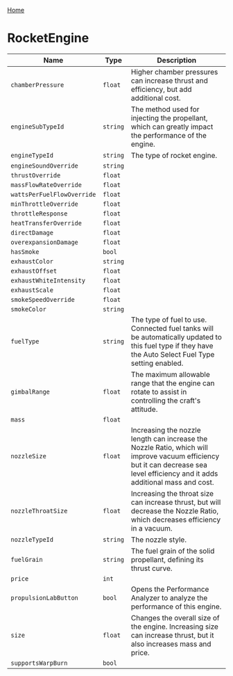 [Home](https://wnp78.github.io/Sr2Xml/)

# RocketEngine


|Name|Type|Description|
|--|--|--|
|`chamberPressure`|`float`|Higher chamber pressures can increase thrust and efficiency, but add additional cost.|
|`engineSubTypeId`|`string`|The method used for injecting the propellant, which can greatly impact the performance of the engine.|
|`engineTypeId`|`string`|The type of rocket engine.|
|`engineSoundOverride`|`string`||
|`thrustOverride`|`float`||
|`massFlowRateOverride`|`float`||
|`wattsPerFuelFlowOverride`|`float`||
|`minThrottleOverride`|`float`||
|`throttleResponse`|`float`||
|`heatTransferOverride`|`float`||
|`directDamage`|`float`||
|`overexpansionDamage`|`float`||
|`hasSmoke`|`bool`||
|`exhaustColor`|`string`||
|`exhaustOffset`|`float`||
|`exhaustWhiteIntensity`|`float`||
|`exhaustScale`|`float`||
|`smokeSpeedOverride`|`float`||
|`smokeColor`|`string`||
|`fuelType`|`string`|The type of fuel to use. Connected fuel tanks will be automatically updated to this fuel type if they have the Auto Select Fuel Type setting enabled.|
|`gimbalRange`|`float`|The maximum allowable range that the engine can rotate to assist in controlling the craft's attitude.|
|`mass`|`float`||
|`nozzleSize`|`float`|Increasing the nozzle length can increase the Nozzle Ratio, which will improve vacuum efficiency but it can decrease sea level efficiency and it adds additional mass and cost.|
|`nozzleThroatSize`|`float`|Increasing the throat size can increase thrust, but will decrease the Nozzle Ratio, which decreases efficiency in a vacuum.|
|`nozzleTypeId`|`string`|The nozzle style.|
|`fuelGrain`|`string`|The fuel grain of the solid propellant, defining its thrust curve.|
|`price`|`int`||
|`propulsionLabButton`|`bool`|Opens the Performance Analyzer to analyze the performance of this engine.|
|`size`|`float`|Changes the overall size of the engine. Increasing size can increase thrust, but it also increases mass and price.|
|`supportsWarpBurn`|`bool`||


